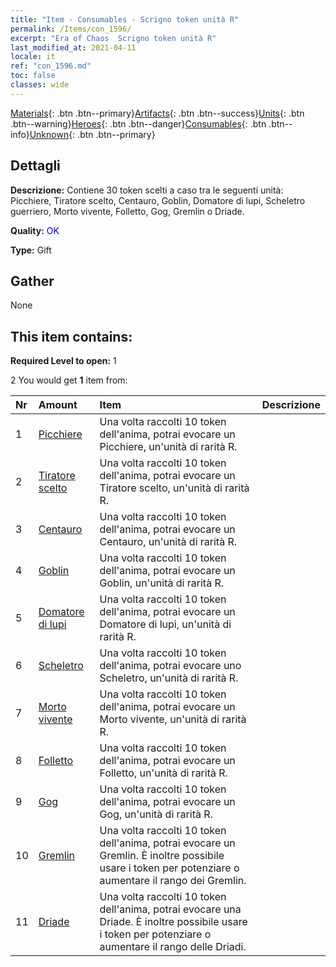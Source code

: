 ```yaml
---
title: "Item - Consumables - Scrigno token unità R"
permalink: /Items/con_1596/
excerpt: "Era of Chaos  Scrigno token unità R"
last_modified_at: 2021-04-11
locale: it
ref: "con_1596.md"
toc: false
classes: wide
---
```

 [Materials](/it/Items/){: .btn .btn--primary}[Artifacts](/it/Items/Artifacts/){: .btn .btn--success}[Units](/it/Items/Units/){: .btn .btn--warning}[Heroes](/it/Items/Heroes/){: .btn .btn--danger}[Consumables](/it/Items/Consumables/){: .btn .btn--info}[Unknown](/it/Items/Unknown/){: .btn .btn--primary}

## Dettagli
 **Descrizione:** Contiene 30 token scelti a caso tra le seguenti unità: Picchiere, Tiratore scelto, Centauro, Goblin, Domatore di lupi, Scheletro guerriero, Morto vivente, Folletto, Gog, Gremlin o Driade.

 **Quality:** <span style="color: #0000CD">OK</span>

 **Type:** Gift

## Gather

  None

## This item contains:

 **Required Level to open:** 1

 2 You would get **1** item  from:

  | Nr | Amount |     Item    | Descrizione |
  |:---|:-------|:------------|:-----------:|
  | 1 | [Picchiere](/it/Items/unt_190/) | Una volta raccolti 10 token dell'anima, potrai evocare un Picchiere, un'unità di rarità R. | 
  | 2 | [Tiratore scelto](/it/Items/unt_191/) | Una volta raccolti 10 token dell'anima, potrai evocare un Tiratore scelto, un'unità di rarità R. | 
  | 3 | [Centauro](/it/Items/unt_199/) | Una volta raccolti 10 token dell'anima, potrai evocare un Centauro, un'unità di rarità R. | 
  | 4 | [Goblin](/it/Items/unt_217/) | Una volta raccolti 10 token dell'anima, potrai evocare un Goblin, un'unità di rarità R. | 
  | 5 | [Domatore di lupi](/it/Items/unt_218/) | Una volta raccolti 10 token dell'anima, potrai evocare un Domatore di lupi, un'unità di rarità R. | 
  | 6 | [Scheletro](/it/Items/unt_208/) | Una volta raccolti 10 token dell'anima, potrai evocare uno Scheletro, un'unità di rarità R. | 
  | 7 | [Morto vivente](/it/Items/unt_209/) | Una volta raccolti 10 token dell'anima, potrai evocare un Morto vivente, un'unità di rarità R. | 
  | 8 | [Folletto](/it/Items/unt_226/) | Una volta raccolti 10 token dell'anima, potrai evocare un Folletto, un'unità di rarità R. | 
  | 9 | [Gog](/it/Items/unt_227/) | Una volta raccolti 10 token dell'anima, potrai evocare un Gog, un'unità di rarità R. | 
  | 10 | [Gremlin](/it/Items/unt_235/) | Una volta raccolti 10 token dell'anima, potrai evocare un Gremlin. È inoltre possibile usare i token per potenziare o aumentare il rango dei Gremlin. | 
  | 11 | [Driade](/it/Items/unt_262/) | Una volta raccolti 10 token dell'anima, potrai evocare una Driade. È inoltre possibile usare i token per potenziare o aumentare il rango delle Driadi. | 
